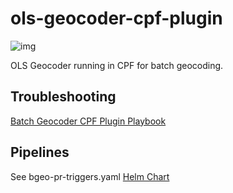 
# ols-geocoder-cpf-plugin
![img](https://img.shields.io/badge/Lifecycle-Stable-97ca00)

OLS Geocoder running in CPF for batch geocoding.


## Troubleshooting

[Batch Geocoder CPF Plugin Playbook](https://github.com/bcgov-dss/loc-tools/blob/main/app-playbooks/BATCH_GEOCODER_CPF_PLUGIN/BATCH_GEOCODER_CPF_PLUGIN_PLAYBOOK.md)

## Pipelines

See bgeo-pr-triggers.yaml [Helm Chart](https://github.com/bcgov-dss/loc-tools/tree/main/helm)
